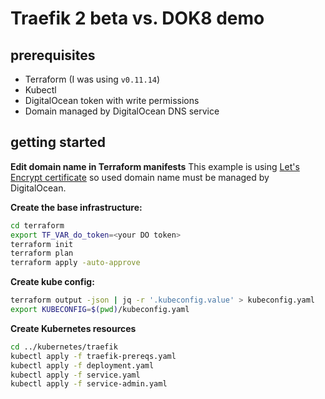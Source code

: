 # Traefik 2 beta vs. DOK8 demo

## prerequisites
- Terraform (I was using `v0.11.14`)
- Kubectl
- DigitalOcean token with write permissions
- Domain managed by DigitalOcean DNS service

## getting started

**Edit domain name in Terraform manifests**
This example is using [Let's Encrypt certificate](https://www.terraform.io/docs/providers/do/r/certificate.html#domains) so used domain name 
must be managed by DigitalOcean.

**Create the base infrastructure:**

```bash
cd terraform
export TF_VAR_do_token=<your DO token>
terraform init
terraform plan
terraform apply -auto-approve
```

**Create kube config:**

```bash
terraform output -json | jq -r '.kubeconfig.value' > kubeconfig.yaml
export KUBECONFIG=$(pwd)/kubeconfig.yaml
```

**Create Kubernetes resources**

```bash
cd ../kubernetes/traefik
kubectl apply -f traefik-prereqs.yaml
kubectl apply -f deployment.yaml
kubectl apply -f service.yaml
kubectl apply -f service-admin.yaml
```
